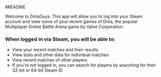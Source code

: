 #README

Welcome to DotaGuys.  This app will allow you to log into your Steam account and view some of your recent games of Dota, the popular Multiplayer Online Battle Arena game by Valve Corporation.

### When logged in via Steam, you will be able to:
* View your recent matches and their results
* View stats and other data for individual matches
* View recent matches of other players
* If you're not logged in, you can search for players by searching for their 32-bit or 64-bit Steam ID
